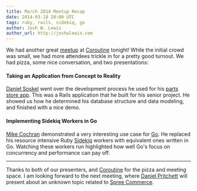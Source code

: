```yaml
---
title: March 2014 Meetup Recap
date: 2014-03-18 20:00 UTC
tags: ruby, rails, sidekiq, go
author: Josh W. Lewis
author_url: http://joshwlewis.com
---
```


We had another great [meetup](http://www.meetup.com/memphis-technology-user-groups/events/164701252/)
at [Coroutine](//coroutine.com) tonight! While the initial crowd was small, we
had more attendees trickle in for a pretty good turnout. We had pizza, some nice
conversation, and two presentations:

#### Taking an Application from Concept to Reality
[Daniel Soskel](//twitter.com/unstablereality) went over the development process
he used for his [parts store app](//ieeestore.herokuapp.com/). This was a Rails
application that he built for his senior project. He showed us how he determined
his database structure and data modeling, and finished with a nice demo.

#### Implementing Sidekiq Workers in Go
[Mike Cochran](//twitter.com/vongrippen) demonstrated a very interesting use
case for [Go](//golang.org). He replaced his resource intensive Ruby
[Sidekiq](////sidekiq.org/) workers with equivalent ones written in Go. Watching
these workers run highlighted how well Go's focus on concurrency and performance
can pay off.

---

Thanks to both of our presenters, and [Coroutine](//coroutine.com/) for the
pizza and meeting space. I am looking forward to the next meeting, where
[Daniel Pritchett](//dpritchett.net) will present about an unknown topic
related to [Spree Commerce](//spreecommerce.com/).
